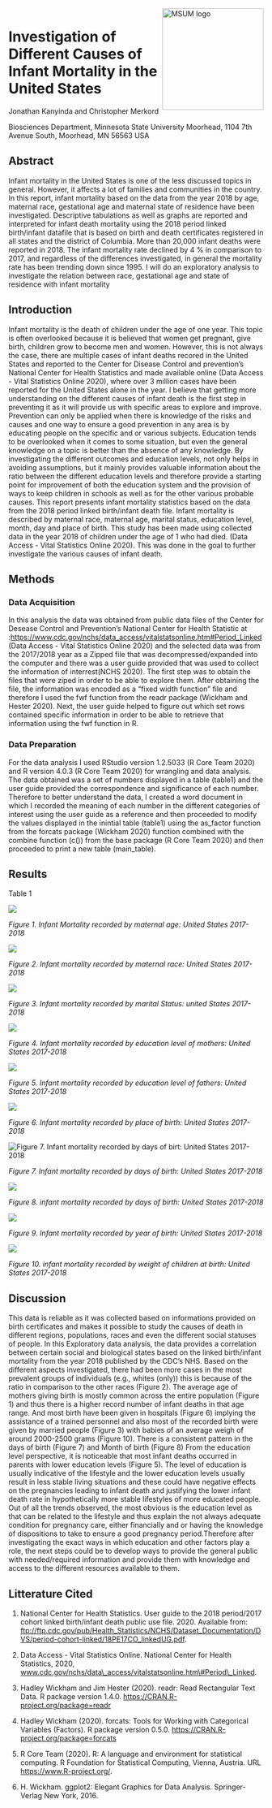 
<img src="https://www2.mnstate.edu/uploadedImages/Content/Marketing/logos/MSUM_Signature_Vert_Color.jpg" alt="MSUM logo" width="200" style="float:right">

# Investigation of Different Causes of Infant Mortality in the United States

Jonathan Kanyinda and Christopher Merkord

Biosciences Department, Minnesota State University Moorhead, 1104 7th
Avenue South, Moorhead, MN 56563 USA

## Abstract

Infant mortality in the United States is one of the less discussed
topics in general. However, it affects a lot of families and communities
in the country. In this report, infant mortality based on the data from
the year 2018 by age, maternal race, gestational age and maternal state
of residence have been investigated. Descriptive tabulations as well as
graphs are reported and interpreted for infant death mortality using the
2018 period linked birth/infant datafile that is based on birth and
death certificates registered in all states and the district of
Columbia. More than 20,000 infant deaths were reported in 2018. The
infant mortality rate declined by 4 % in comparison to 2017, and
regardless of the differences investigated, in general the mortality
rate has been trending down since 1995. I will do an exploratory
analysis to investigate the relation between race, gestational age and
state of residence with infant mortality

## Introduction

Infant mortality is the death of children under the age of one year.
This topic is often overlooked because it is believed that women get
pregnant, give birth, children grow to become men and women. However,
this is not always the case, there are multiple cases of infant deaths
recored in the United States and reported to the Center for Disease
Control and prevention’s National Center for Health Statistics and made
available online (Data Access - Vital Statistics Online 2020), where
over 3 million cases have been reported for the United States alone in
the year. I believe that getting more understanding on the different
causes of infant death is the first step in preventing it as it will
provide us with specific areas to explore and improve. Prevention can
only be applied when there is knowledge of the risks and causes and one
way to ensure a good prevention in any area is by educating people on
the specific and or various subjects. Education tends to be overlooked
when it comes to some situation, but even the general knowledge on a
topic is better than the absence of any knowledge. By investigating the
different outcomes and education levels, not only helps in avoiding
assumptions, but it mainly provides valuable information about the ratio
between the different education levels and therefore provide a starting
point for improvement of both the education system and the provision of
ways to keep children in schools as well as for the other various
probable causes. This report presents infant mortality statistics based
on the data from the 2018 period linked birth/infant death file. Infant
mortality is described by maternal race, maternal age, marital status,
education level, month, day and place of birth. This study has been made
using collected data in the year 2018 of children under the age of 1 who
had died. (Data Access - Vital Statistics Online 2020). This was done in
the goal to further investigate the various causes of infant death.

## Methods

### Data Acquisition

In this analysis the data was obtained from public data files of the
Center for Desease Control and Prevention’s National Center for Health
Statistic at
:<https://www.cdc.gov/nchs/data_access/vitalstatsonline.htm#Period_Linked>
(Data Access - Vital Statistics Online 2020) and the selected data was
from the 2017/2018 year as a Zipped file that was decompressed/expanded
into the computer and there was a user guide provided that was used to
collect the information of interrest(NCHS 2020). The first step was to
obtain the files that were ziped in order to be able to explore them.
After obtaining the file, the information was encoded as a “fixed width
function” file and therefore I used the fwf function from the readr
package (Wickham and Hester 2020). Next, the user guide helped to figure
out which set rows contained specific information in order to be able to
retrieve that information using the fwf function in R.

### Data Preparation

For the data analysis I used RStudio version 1.2.5033 (R Core Team 2020)
and R version 4.0.3 (R Core Team 2020) for wrangling and data analysis.
The data obtained was a set of numbers displayed in a table (table1) and
the user guide provided the correspondence and significance of each
number. Therefore to better understand the data, I created a word
document in which I recorded the meaning of each number in the different
categories of interest using the user guide as a reference and then
proceeded to modify the values displayed in the inintial table (table1)
using the as\_factor function from the forcats package (Wickham 2020)
function combined with the combine function (c()) from the base package
(R Core Team 2020) and then proceeded to print a new table
(main\_table).

## Results

Table 1

![](EDA_Presentation_files/figure-gfm/unnamed-chunk-3-1.png)<!-- -->

*Figure 1. Infant Mortality recorded by maternal age: United States
2017-2018*

![](EDA_Presentation_files/figure-gfm/unnamed-chunk-4-1.png)<!-- -->

*Figure 2. Infant mortality recorded by maternal race: United States
2017-2018*

![](EDA_Presentation_files/figure-gfm/unnamed-chunk-5-1.png)<!-- -->

*Figure 3. Infant mortality recorded by marital Status: united States
2017-2018*

![](EDA_Presentation_files/figure-gfm/unnamed-chunk-6-1.png)<!-- -->

*Figure 4. Infant mortality recorded by education level of mothers:
United States 2017-2018*

![](EDA_Presentation_files/figure-gfm/unnamed-chunk-7-1.png)<!-- -->

*Figure 5. Infant mortality recorded by education level of fathers:
United States 2017-2018*

![](EDA_Presentation_files/figure-gfm/unnamed-chunk-8-1.png)<!-- -->

*Figure 6. Infant mortality recorded by place of birth: United States
2017-2018*

![Figure 7. Infant mortality recorded by days of birt: United States
2017-2018](EDA_Presentation_files/figure-gfm/unnamed-chunk-9-1.png)

*Figure 7. Infant mortality recorded by days of birth: United States
2017-2018*

![](EDA_Presentation_files/figure-gfm/unnamed-chunk-10-1.png)<!-- -->

*Figure 8. infant mortality recorded by days of birth: United States
2017-2018*

![](EDA_Presentation_files/figure-gfm/unnamed-chunk-11-1.png)<!-- -->

*Figure 9. Infant mortality recorded by year of birth: United States
2017-2018*

![](EDA_Presentation_files/figure-gfm/unnamed-chunk-12-1.png)<!-- -->

*Figure 10. infant mortality recorded by weight of children at birth:
United States 2017-2018*

## Discussion

This data is reliable as it was collected based on informations provided
on birth certificates and makes it possible to study the causes of death
in different regions, populations, races and even the different social
statuses of people. In this Exploratory data analysis, the data provides
a correlation between certain social and biological states based on the
linked birth/infant mortality from the year 2018 published by the CDC’s
NHS. Based on the different aspects investigated, there had been more
cases in the most prevalent groups of individuals (e.g., whites (only))
this is because of the ratio in comparison to the other races (Figure
2). The average age of mothers giving birth is mostly common across the
entire population (Figure 1) and thus there is a higher record number of
infant deaths in that age range. And most birth have been given in
hospitals (Figure 6) implying the assistance of a trained personnel and
also most of the recorded birth were given by married people (Figure 3)
with babies of an average weigh of around 2000-2500 grams (Figure 10).
There is a consistent pattern in the days of birth (Figure 7) and Month
of birth (Figure 8) From the education level perspective, it is
noticeable that most infant deaths occurred in parents with lower
education levels (Figure 5). The level of education is usually
indicative of the lifestyle and the lower education levels usually
result in less stable living situations and these could have negative
effects on the pregnancies leading to infant death and justifying the
lower infant death rate in hypothetically more stable lifestyles of more
educated people. Out of all the trends observed, the most obvious is the
education level as that can be related to the lifestyle and thus explain
the not always adequate condition for pregnancy care, either financially
and or having the knowledge of dispositions to take to ensure a good
pregnancy period.Therefore after investigating the exact ways in which
education and other factors play a role, the next steps could be to
develop ways to provide the general public with needed/required
information and provide them with knowledge and access to the different
resources available to them.

## Litterature Cited

1.  National Center for Health Statistics. User guide to the 2018
    period/2017 cohort linked birth/infant death public use file. 2020.
    Available from:
    <ftp://ftp.cdc.gov/pub/Health_Statistics/NCHS/Dataset_Documentation/DVS/period-cohort-linked/18PE17CO_linkedUG.pdf>.

2.  Data Access - Vital Statistics Online. National Center for Health
    Statistics, 2020,
    www.cdc.gov/nchs/data\_access/vitalstatsonline.htm\#Period\_Linked.

3.  Hadley Wickham and Jim Hester (2020). readr: Read Rectangular Text
    Data. R package version 1.4.0.
    <https://CRAN.R-project.org/package=readr>

4.  Hadley Wickham (2020). forcats: Tools for Working with Categorical
    Variables (Factors). R package version 0.5.0.
    <https://CRAN.R-project.org/package=forcats>

5.  R Core Team (2020). R: A language and environment for statistical
    computing. R Foundation for Statistical Computing, Vienna, Austria.
    URL <https://www.R-project.org/>.

6.  H. Wickham. ggplot2: Elegant Graphics for Data Analysis.
    Springer-Verlag New York, 2016.
